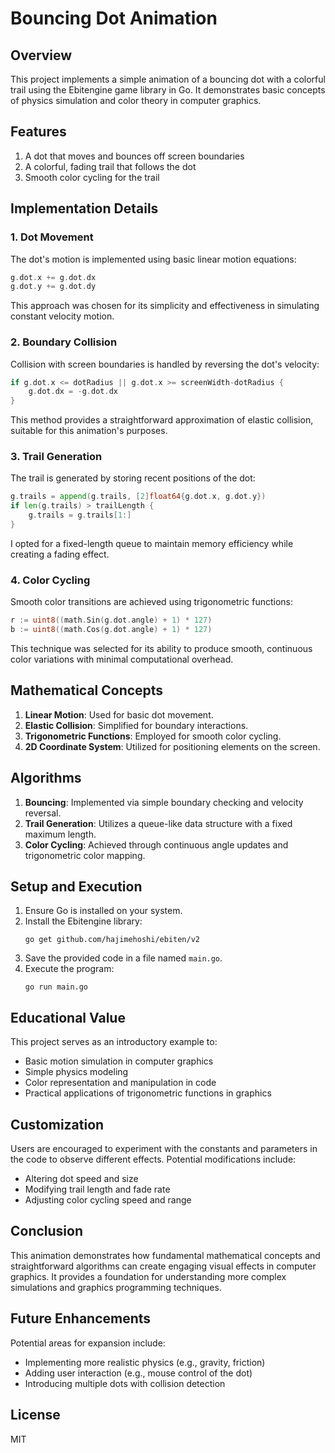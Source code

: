 # Bouncing Dot Animation

## Overview

This project implements a simple animation of a bouncing dot with a colorful trail using the Ebitengine game library in Go. It demonstrates basic concepts of physics simulation and color theory in computer graphics.

## Features

1. A dot that moves and bounces off screen boundaries
2. A colorful, fading trail that follows the dot
3. Smooth color cycling for the trail

## Implementation Details

### 1. Dot Movement

The dot's motion is implemented using basic linear motion equations:

```go
g.dot.x += g.dot.dx
g.dot.y += g.dot.dy
```

This approach was chosen for its simplicity and effectiveness in simulating constant velocity motion.

### 2. Boundary Collision

Collision with screen boundaries is handled by reversing the dot's velocity:

```go
if g.dot.x <= dotRadius || g.dot.x >= screenWidth-dotRadius {
    g.dot.dx = -g.dot.dx
}
```

This method provides a straightforward approximation of elastic collision, suitable for this animation's purposes.

### 3. Trail Generation

The trail is generated by storing recent positions of the dot:

```go
g.trails = append(g.trails, [2]float64{g.dot.x, g.dot.y})
if len(g.trails) > trailLength {
    g.trails = g.trails[1:]
}
```

I opted for a fixed-length queue to maintain memory efficiency while creating a fading effect.

### 4. Color Cycling

Smooth color transitions are achieved using trigonometric functions:

```go
r := uint8((math.Sin(g.dot.angle) + 1) * 127)
b := uint8((math.Cos(g.dot.angle) + 1) * 127)
```

This technique was selected for its ability to produce smooth, continuous color variations with minimal computational overhead.

## Mathematical Concepts

1. **Linear Motion**: Used for basic dot movement.
2. **Elastic Collision**: Simplified for boundary interactions.
3. **Trigonometric Functions**: Employed for smooth color cycling.
4. **2D Coordinate System**: Utilized for positioning elements on the screen.

## Algorithms

1. **Bouncing**: Implemented via simple boundary checking and velocity reversal.
2. **Trail Generation**: Utilizes a queue-like data structure with a fixed maximum length.
3. **Color Cycling**: Achieved through continuous angle updates and trigonometric color mapping.

## Setup and Execution

1. Ensure Go is installed on your system.
2. Install the Ebitengine library:
   ```
   go get github.com/hajimehoshi/ebiten/v2
   ```
3. Save the provided code in a file named `main.go`.
4. Execute the program:
   ```
   go run main.go
   ```

## Educational Value

This project serves as an introductory example to:
- Basic motion simulation in computer graphics
- Simple physics modeling
- Color representation and manipulation in code
- Practical applications of trigonometric functions in graphics

## Customization

Users are encouraged to experiment with the constants and parameters in the code to observe different effects. Potential modifications include:
- Altering dot speed and size
- Modifying trail length and fade rate
- Adjusting color cycling speed and range

## Conclusion

This animation demonstrates how fundamental mathematical concepts and straightforward algorithms can create engaging visual effects in computer graphics. It provides a foundation for understanding more complex simulations and graphics programming techniques.

## Future Enhancements

Potential areas for expansion include:
- Implementing more realistic physics (e.g., gravity, friction)
- Adding user interaction (e.g., mouse control of the dot)
- Introducing multiple dots with collision detection

## License

MIT